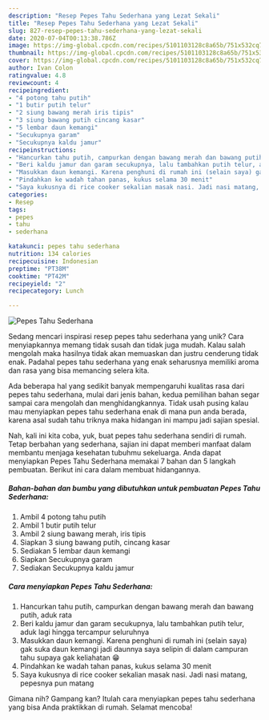 ```yaml
---
description: "Resep Pepes Tahu Sederhana yang Lezat Sekali"
title: "Resep Pepes Tahu Sederhana yang Lezat Sekali"
slug: 827-resep-pepes-tahu-sederhana-yang-lezat-sekali
date: 2020-07-04T00:13:38.786Z
image: https://img-global.cpcdn.com/recipes/5101103128c8a65b/751x532cq70/pepes-tahu-sederhana-foto-resep-utama.jpg
thumbnail: https://img-global.cpcdn.com/recipes/5101103128c8a65b/751x532cq70/pepes-tahu-sederhana-foto-resep-utama.jpg
cover: https://img-global.cpcdn.com/recipes/5101103128c8a65b/751x532cq70/pepes-tahu-sederhana-foto-resep-utama.jpg
author: Ivan Colon
ratingvalue: 4.8
reviewcount: 4
recipeingredient:
- "4 potong tahu putih"
- "1 butir putih telur"
- "2 siung bawang merah iris tipis"
- "3 siung bawang putih cincang kasar"
- "5 lembar daun kemangi"
- "Secukupnya garam"
- "Secukupnya kaldu jamur"
recipeinstructions:
- "Hancurkan tahu putih, campurkan dengan bawang merah dan bawang putih, aduk rata"
- "Beri kaldu jamur dan garam secukupnya, lalu tambahkan putih telur, aduk lagi hingga tercampur seluruhnya"
- "Masukkan daun kemangi. Karena penghuni di rumah ini (selain saya) gak suka daun kemangi jadi daunnya saya selipin di dalam campuran tahu supaya gak keliahatan 😁"
- "Pindahkan ke wadah tahan panas, kukus selama 30 menit"
- "Saya kukusnya di rice cooker sekalian masak nasi. Jadi nasi matang, pepesnya pun matang"
categories:
- Resep
tags:
- pepes
- tahu
- sederhana

katakunci: pepes tahu sederhana 
nutrition: 134 calories
recipecuisine: Indonesian
preptime: "PT38M"
cooktime: "PT42M"
recipeyield: "2"
recipecategory: Lunch

---
```



![Pepes Tahu Sederhana](https://img-global.cpcdn.com/recipes/5101103128c8a65b/751x532cq70/pepes-tahu-sederhana-foto-resep-utama.jpg)

Sedang mencari inspirasi resep pepes tahu sederhana yang unik? Cara menyiapkannya memang tidak susah dan tidak juga mudah. Kalau salah mengolah maka hasilnya tidak akan memuaskan dan justru cenderung tidak enak. Padahal pepes tahu sederhana yang enak seharusnya memiliki aroma dan rasa yang bisa memancing selera kita.



Ada beberapa hal yang sedikit banyak mempengaruhi kualitas rasa dari pepes tahu sederhana, mulai dari jenis bahan, kedua pemilihan bahan segar sampai cara mengolah dan menghidangkannya. Tidak usah pusing kalau mau menyiapkan pepes tahu sederhana enak di mana pun anda berada, karena asal sudah tahu triknya maka hidangan ini mampu jadi sajian spesial.


Nah, kali ini kita coba, yuk, buat pepes tahu sederhana sendiri di rumah. Tetap berbahan yang sederhana, sajian ini dapat memberi manfaat dalam membantu menjaga kesehatan tubuhmu sekeluarga. Anda dapat menyiapkan Pepes Tahu Sederhana memakai 7 bahan dan 5 langkah pembuatan. Berikut ini cara dalam membuat hidangannya.

<!--inarticleads1-->

##### Bahan-bahan dan bumbu yang dibutuhkan untuk pembuatan Pepes Tahu Sederhana:

1. Ambil 4 potong tahu putih
1. Ambil 1 butir putih telur
1. Ambil 2 siung bawang merah, iris tipis
1. Siapkan 3 siung bawang putih, cincang kasar
1. Sediakan 5 lembar daun kemangi
1. Siapkan Secukupnya garam
1. Sediakan Secukupnya kaldu jamur




<!--inarticleads2-->

##### Cara menyiapkan Pepes Tahu Sederhana:

1. Hancurkan tahu putih, campurkan dengan bawang merah dan bawang putih, aduk rata
1. Beri kaldu jamur dan garam secukupnya, lalu tambahkan putih telur, aduk lagi hingga tercampur seluruhnya
1. Masukkan daun kemangi. Karena penghuni di rumah ini (selain saya) gak suka daun kemangi jadi daunnya saya selipin di dalam campuran tahu supaya gak keliahatan 😁
1. Pindahkan ke wadah tahan panas, kukus selama 30 menit
1. Saya kukusnya di rice cooker sekalian masak nasi. Jadi nasi matang, pepesnya pun matang




Gimana nih? Gampang kan? Itulah cara menyiapkan pepes tahu sederhana yang bisa Anda praktikkan di rumah. Selamat mencoba!
